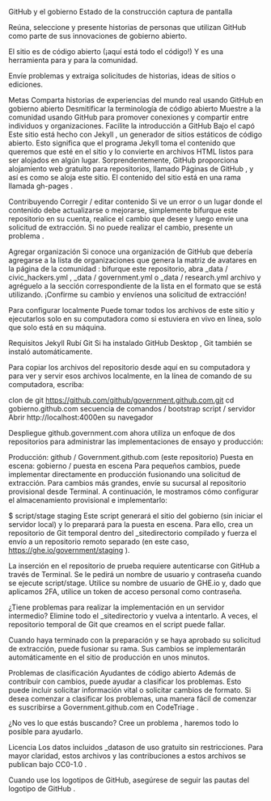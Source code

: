 GitHub y el gobierno Estado de la construcción
captura de pantalla

Reúna, seleccione y presente historias de personas que utilizan GitHub como parte de sus innovaciones de gobierno abierto.

El sitio es de código abierto (¡aquí está todo el código!) Y es una herramienta para y para la comunidad.

Envíe problemas y extraiga solicitudes de historias, ideas de sitios o ediciones.

Metas
Comparta historias de experiencias del mundo real usando GitHub en gobierno abierto
Desmitificar la terminología de código abierto
Muestre a la comunidad usando GitHub para promover conexiones y compartir entre individuos y organizaciones.
Facilite la introducción a GitHub
Bajo el capó
Este sitio está hecho con Jekyll , un generador de sitios estáticos de código abierto. Esto significa que el programa Jekyll toma el contenido que queremos que esté en el sitio y lo convierte en archivos HTML listos para ser alojados en algún lugar. Sorprendentemente, GitHub proporciona alojamiento web gratuito para repositorios, llamado Páginas de GitHub , y así es como se aloja este sitio. El contenido del sitio está en una rama llamada gh-pages .

Contribuyendo
Corregir / editar contenido
Si ve un error o un lugar donde el contenido debe actualizarse o mejorarse, simplemente bifurque este repositorio en su cuenta, realice el cambio que desee y luego envíe una solicitud de extracción. Si no puede realizar el cambio, presente un problema .

Agregar organización
Si conoce una organización de GitHub que debería agregarse a la lista de organizaciones que genera la matriz de avatares en la página de la comunidad : bifurque este repositorio, abra _data / civic_hackers.yml , _data / government.yml o _data / research.yml archivo y agréguelo a la sección correspondiente de la lista en el formato que se está utilizando. ¡Confirme su cambio y envíenos una solicitud de extracción!

Para configurar localmente
Puede tomar todos los archivos de este sitio y ejecutarlos solo en su computadora como si estuviera en vivo en línea, solo que solo está en su máquina.

Requisitos
Jekyll
Rubí
Git
Si ha instalado GitHub Desktop , Git también se instaló automáticamente.

Para copiar los archivos del repositorio desde aquí en su computadora y para ver y servir esos archivos localmente, en la línea de comando de su computadora, escriba:

clon de git https://github.com/github/government.github.com.git
 cd gobierno.github.com
secuencia de comandos / bootstrap
script / servidor
Abrir http://localhost:4000en su navegador

Despliegue
github.government.com ahora utiliza un enfoque de dos repositorios para administrar las implementaciones de ensayo y producción:

Producción: github / Government.github.com (este repositorio)
Puesta en escena: gobierno / puesta en escena
Para pequeños cambios, puede implementar directamente en producción fusionando una solicitud de extracción. Para cambios más grandes, envíe su sucursal al repositorio provisional desde Terminal. A continuación, le mostramos cómo configurar el almacenamiento provisional e implementarlo:

$ script/stage staging
Este script generará el sitio del gobierno (sin iniciar el servidor local) y lo preparará para la puesta en escena. Para ello, crea un repositorio de Git temporal dentro del _sitedirectorio compilado y fuerza el envío a un repositorio remoto separado (en este caso, https://ghe.io/government/staging ).

La inserción en el repositorio de prueba requiere autenticarse con GitHub a través de Terminal. Se le pedirá un nombre de usuario y contraseña cuando se ejecute script/stage. Utilice su nombre de usuario de GHE.io y, dado que aplicamos 2FA, utilice un token de acceso personal como contraseña.

¿Tiene problemas para realizar la implementación en un servidor intermedio? Elimine todo el _sitedirectorio y vuelva a intentarlo. A veces, el repositorio temporal de Git que creamos en el script puede fallar.

Cuando haya terminado con la preparación y se haya aprobado su solicitud de extracción, puede fusionar su rama. Sus cambios se implementarán automáticamente en el sitio de producción en unos minutos.

Problemas de clasificación Ayudantes de código abierto
Además de contribuir con cambios, puede ayudar a clasificar los problemas. Esto puede incluir solicitar información vital o solicitar cambios de formato. Si desea comenzar a clasificar los problemas, una manera fácil de comenzar es suscribirse a Government.github.com en CodeTriage .

¿No ves lo que estás buscando? Cree un problema , haremos todo lo posible para ayudarlo.

Licencia
Los datos incluidos _datason de uso gratuito sin restricciones. Para mayor claridad, estos archivos y las contribuciones a estos archivos se publican bajo CC0-1.0 .

Cuando use los logotipos de GitHub, asegúrese de seguir las pautas del logotipo de GitHub .
